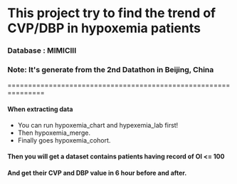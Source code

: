 # This project try to find the trend of CVP/DBP in hypoxemia patients

### Database : MIMICIII
### Note: It's generate from the 2nd Datathon in Beijing, China

===============================================================
#### When extracting data
* You can run hypoxemia_chart and hypexemia_lab first!
* Then hypoxemia_merge.
* Finally goes hypoxemia_cohort.
#### Then you will get a dataset contains patients having record of OI <= 100
#### And get their CVP and DBP value in 6 hour before and after.
